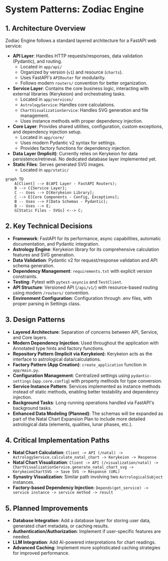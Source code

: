 # System Patterns: Zodiac Engine

## 1. Architecture Overview

Zodiac Engine follows a standard layered architecture for a FastAPI web service:

- **API Layer**: Handles HTTP requests/responses, data validation (Pydantic), and routing.
  - Located in `app/api/`
  - Organized by version (`v1`) and resource (`charts`).
  - Uses FastAPI's `APIRouter` for modularity.
  - Follows modern `routers/` convention for better organization.
- **Service Layer**: Contains the core business logic, interacting with external libraries (Kerykeion) and orchestrating tasks.
  - Located in `app/services/`
  - `AstrologyService`: Handles core calculations.
  - `ChartVisualizationService`: Handles SVG generation and file management.
  - Uses instance methods with proper dependency injection.
- **Core Layer**: Provides shared utilities, configuration, custom exceptions, and dependency injection setup.
  - Located in `app/core/`
  - Uses modern Pydantic v2 syntax for settings.
  - Provides factory functions for dependency injection.
- **Data Layer (Implicit)**: Currently relies on Kerykeion for data persistence/retrieval. No dedicated database layer implemented yet.
- **Static Files**: Serves generated SVG images.
  - Located in `app/static/`

```mermaid
graph TD
    A[Client] --> B(API Layer - FastAPI Routers);
    B --> C{Service Layer};
    C -- Uses --> D[Kerykeion Library];
    C --> E[Core Components - Config, Exceptions];
    B -- Uses --> F[Data Schemas - Pydantic];
    B -- Uses --> E;
    G[Static Files - SVGs] <--> C;
```

## 2. Key Technical Decisions

- **Framework**: FastAPI for its performance, async capabilities, automatic documentation, and Pydantic integration.
- **Astrology Engine**: Kerykeion library for its comprehensive calculation features and SVG generation.
- **Data Validation**: Pydantic v2 for request/response validation and API schema generation.
- **Dependency Management**: `requirements.txt` with explicit version constraints.
- **Testing**: Pytest with `pytest-asyncio` and `TestClient`.
- **API Structure**: Versioned API (`/api/v1/`) with resource-based routing using modern `/routers/` convention.
- **Environment Configuration**: Configuration through .env files, with proper parsing in Settings class.

## 3. Design Patterns

- **Layered Architecture**: Separation of concerns between API, Service, and Core layers.
- **Modern Dependency Injection**: Used throughout the application with Annotated type hints and factory functions.
- **Repository Pattern (Implicit via Kerykeion)**: Kerykeion acts as the interface to astrological data/calculations.
- **Factory Pattern (App Creation)**: `create_application` function in `app/main.py`.
- **Configuration Management**: Centralized settings using `pydantic-settings` (`app.core.config`) with property methods for type conversion.
- **Service Instance Pattern**: Services implemented as instance methods instead of static methods, enabling better testability and dependency injection.
- **Background Tasks**: Long-running operations handled via FastAPI's background tasks.
- **Enhanced Data Modeling (Planned)**: The schemas will be expanded as part of the Natal Chart Expansion Plan to include more detailed astrological data (elements, qualities, lunar phases, etc.).

## 4. Critical Implementation Paths

- **Natal Chart Calculation**: `Client -> API (/natal) -> AstrologyService.calculate_natal_chart -> Kerykeion -> Response`
- **Natal Chart Visualization**: `Client -> API (/visualization/natal) -> ChartVisualizationService.generate_natal_chart_svg -> KerykeionChartSVG -> Save SVG -> Response (URL)`
- **Synastry Visualization**: Similar path involving two `AstrologicalSubject` instances.
- **Factory-based Dependency Injection**: `Depends(get_service) -> service instance -> service method -> result`

## 5. Planned Improvements

- **Database Integration**: Add a database layer for storing user data, generated chart metadata, or caching results.
- **Authentication/Authorization**: Implement if user-specific features are needed.
- **LLM Integration**: Add AI-powered interpretations for chart readings.
- **Advanced Caching**: Implement more sophisticated caching strategies for improved performance. 